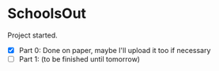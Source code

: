 # SchoolsOut

Project started.

  -[x] Part 0: Done on paper, maybe I'll upload it too if necessary
  -[ ] Part 1: (to be finished until tomorrow)
